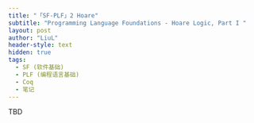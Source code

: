 ```yaml
---
title: "「SF-PLF」2 Hoare"
subtitle: "Programming Language Foundations - Hoare Logic, Part I "
layout: post
author: "LiuL"
header-style: text
hidden: true
tags:
  - SF (软件基础)
  - PLF (编程语言基础)
  - Coq
  - 笔记
---
```


TBD
